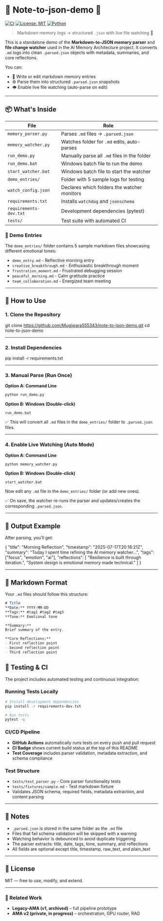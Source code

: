 # 📝 Note-to-json-demo 📁

[![CI](https://github.com/Mugiwara555343/note-to-json-demo/actions/workflows/python-ci.yml/badge.svg)](https://github.com/Mugiwara555343/note-to-json-demo/actions/workflows/python-ci.yml)
[![License: MIT](https://img.shields.io/badge/License-MIT-yellow.svg)](LICENSE)
[![Python](https://img.shields.io/badge/python-3.11+-blue.svg)](https://www.python.org/)
> Markdown memory logs → structured `.json` with live file watching 🧠

This is a standalone demo of the **Markdown-to-JSON memory parser** and **file change watcher** used in the AI Memory Architecture project. It converts `.md` logs into clean `.parsed.json` objects with metadata, summaries, and core reflections.

You can:
- 📝 Write or edit markdown memory entries
- ⚙️ Parse them into structured `.parsed.json` snapshots
- 👁️ Enable live file watching (auto-parse on edit)

---

## 📦 What's Inside

| File                | Role                                         |
|---------------------|----------------------------------------------|
| `memory_parser.py`  | Parses `.md` files → `.parsed.json`          |
| `memory_watcher.py` | Watches folder for `.md` edits, auto-parses  |
| `run_demo.py`       | Manually parse all `.md` files in the folder |
| `run_demo.bat`      | Windows batch file to run the demo            |
| `start_watcher.bat` | Windows batch file to start the watcher       |
| `demo_entries/`     | Folder with 5 sample logs for testing        |
| `watch_config.json` | Declares which folders the watcher monitors  |
| `requirements.txt`  | Installs `watchdog` and `jsonschema`         |
| `requirements-dev.txt` | Development dependencies (pytest)           |
| `tests/`           | Test suite with automated CI                 |

### 🧪 Demo Entries

The `demo_entries/` folder contains 5 sample markdown files showcasing different emotional tones:
- `demo_entry.md` - Reflective morning entry
- `creative_breakthrough.md` - Enthusiastic breakthrough moment
- `frustration_moment.md` - Frustrated debugging session
- `peaceful_morning.md` - Calm gratitude practice
- `team_collaboration.md` - Energized team meeting

---

## 🚀 How to Use

### 1. Clone the Repository

git clone https://github.com/Mugiwara555343/note-to-json-demo.git
cd note-to-json-demo

---

### 2. Install Dependencies

pip install -r requirements.txt

---

### 3. Manual Parse (Run Once)

**Option A: Command Line**
```bash
python run_demo.py
```

**Option B: Windows (Double-click)**
```
run_demo.bat
```

✅ This will convert all `.md` files in the `demo_entries/` folder to `.parsed.json` files.

---

### 4. Enable Live Watching (Auto Mode)

**Option A: Command Line**
```bash
python memory_watcher.py
```

**Option B: Windows (Double-click)**
```
start_watcher.bat
```

Now edit any `.md` file in the `demo_entries/` folder (or add new ones).

✅ On save, the watcher re-runs the parser and updates/creates the corresponding `.parsed.json`.

---

## 🧪 Output Example

After parsing, you’ll get:

{
  "title": "Morning Reflection",
  "timestamp": "2025-07-17T20:18:21Z",
  "summary": "Today I spent time refining the AI memory watcher...",
  "tags": ["focus", "emotion", "ai"],
  "reflections": [
    "Resilience is built through iteration.",
    "System design is emotional memory made technical."
  ]
}

---

## 📝 Markdown Format

Your `.md` files should follow this structure:

```markdown
# Title
**Date:** YYYY-MM-DD  
**Tags:** #tag1 #tag2 #tag3  
**Tone:** Emotional tone

**Summary:**
Brief summary of the entry.

**Core Reflections:**
- First reflection point
- Second reflection point
- Third reflection point
```

## 🧪 Testing & CI

The project includes automated testing and continuous integration:

### Running Tests Locally
```bash
# Install development dependencies
pip install -r requirements-dev.txt

# Run tests
pytest -q
```

### CI/CD Pipeline
- **GitHub Actions** automatically runs tests on every push and pull request
- **CI Badge** shows current build status at the top of this README
- **Test Coverage** includes parser validation, metadata extraction, and schema compliance

### Test Structure
- `tests/test_parser.py` - Core parser functionality tests
- `tests/fixtures/sample.md` - Test markdown fixture
- Validates JSON schema, required fields, metadata extraction, and content parsing

---

## 📌 Notes

- `.parsed.json` is stored in the same folder as the `.md` file
- Files that fail schema validation will be skipped with a warning
- Watching behavior is debounced to avoid duplicate triggering
- The parser extracts: title, date, tags, tone, summary, and reflections
- All fields are optional except title, timestamp, raw_text, and plain_text

---

## 📜 License

MIT — free to use, modify, and extend.

---
### 🔄 Related Work
* **Legacy-AMA (v1, archived)** – full pipeline prototype  
* **AMA v2 (private, in progress)** – orchestration, GPU router, RAG

